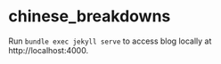 # chinese_breakdowns

Run `bundle exec jekyll serve` to access blog locally at http://localhost:4000.
